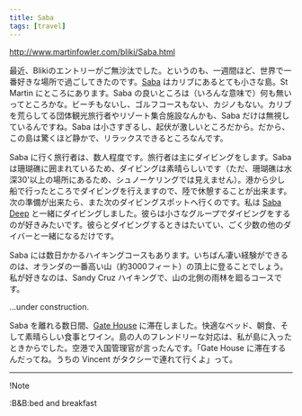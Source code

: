 ```yaml
---
title: Saba
tags: [travel]
---
```


http://www.martinfowler.com/bliki/Saba.html

最近、Blikiのエントリーがご無沙汰でした。というのも、一週間ほど、世界で一番好きな場所で過ごしてきたのです。[Saba](http://www.sabatourism.com/) はカリブにあるとても小さな島。St Martin にところにあります。Saba の良いところは（いろんな意味で）何も無いってところかな。ビーチもないし、ゴルフコースもない、カジノもない。カリブを荒らしてる団体観光旅行者やリゾート集合施設なんかも、Saba だけは無視しているんですね。Saba は小さすぎるし、起伏が激しいところだから。だから、この島は驚くほど静かで、リラックスできるところなんです。

Saba に行く旅行者は、数人程度です。旅行者は主にダイビングをします。Saba は珊瑚礁に囲まれているため、ダイビングは素晴らしいです（ただ、珊瑚礁は水深30'以上の場所にあるため、シュノーケリングでは見えません）。港から少し船で行ったところでダイビングを行えますので、陸で休憩することが出来ます。次の準備が出来たら、また次のダイビングスポットへ行くのです。私は [Saba Deep](http://www.sabadeep.com/) と一緒にダイビングしました。彼らは小さなグループでダイビングをするのが好きみたいです。彼らとダイビングするときはたいてい、ごく少数の他のダイバーと一緒になるだけです。

Saba には数日かかるハイキングコースもあります。いちばん凄い経験ができるのは、オランダの一番高い山（約3000フィート）の頂上に登ることでしょう。私が好きなのは、Sandy Cruz ハイキングで、山の北側の雨林を廻るコースです。

...under construction.

Saba を離れる数日間、[Gate House](http://sabagatehouse.com/) に滞在しました。快適なベッド、朝食、そして素晴らしい食事とワイン。島の人のフレンドリーな対応は、私が島に入ったときからでした。空港で入国管理官が言ったんです。「Gate House に滞在するんだってね。うちの Vincent がタクシーで連れて行くよ」って。

----

!Note

:B&B:bed and breakfast
